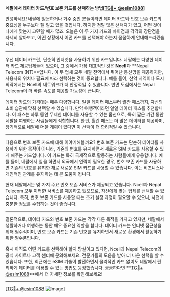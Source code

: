 **네팔에서 데이터 카드/번호 보존 카드를 선택하는 방법[[TG💪+ @esim1088](https://t.me/s/esim1088)]**

안녕하세요! 네팔에 방문하거나 거주 중인 분들이라면 데이터 카드와 번호 보존 카드의 중요성을 누구보다 잘 알고 있을 것입니다. 하지만 정말 많은 선택지가 있고, 어떤 것이 나에게 맞는지 고민할 때가 많죠. 오늘은 이 두 가지 카드의 차이점과 각각의 장단점을 자세히 알아보고, 어떤 상황에서 어떤 카드를 선택해야 하는지 꼼꼼하게 안내해드리겠습니다.

---

우선 데이터 카드란, 단순히 인터넷을 사용하기 위한 카드입니다. 네팔에는 다양한 데이터 카드 제공업체들이 있으며, 그 중에서 가장 대표적인 것은 **Ncell**과 **Nepal Telecom (NT)**입니다. 이 두 업체 모두 네팔 전역에서 뛰어난 통신망을 제공하지만, 사용자의 위치나 필요에 따라 선택하는 것이 중요합니다. 예를 들어, 산악 지역이나 도시 외곽에서는 Ncell의 네트워크가 더 안정적일 수 있습니다. 반면 도심에서는 Nepal Telecom이 더 빠른 속도를 제공할 가능성이 큽니다.

데이터 카드의 가격대는 매우 다양합니다. 일일 데이터 패스부터 월간 패스까지, 자신의 소비 습관에 맞춰 선택할 수 있습니다. 만약 여행객이라면 일일 데이터 패스를 추천합니다. 이 패스는 하루 동안 무제한 데이터를 사용할 수 있는 옵션으로, 특히 짧은 기간 동안 네팔을 여행하는 사람들에게 적합합니다. 한편, 월간 패스는 더 많은 데이터를 제공하며, 장기적으로 네팔에 머물 계획이 있다면 이 선택이 더 합리적일 수 있습니다.

---

다음으로 번호 보존 카드에 대해 이야기해볼까요? 번호 보존 카드는 단순히 데이터를 사용하기 위한 목적이 아니라, 기존의 번호를 유지하면서 새로운 SIM 카드를 사용할 수 있게 해주는 카드입니다. 이 카드는 특히 국제적으로 활동하는 사람들에게 유용합니다. 예를 들어, 네팔에서 일을 하면서 외국에서 연락이 필요한 경우, 번호 보존 카드를 사용하면 기존의 번호를 유지한 채로 새로운 SIM 카드를 사용할 수 있습니다. 이는 비즈니스나 개인적인 관계를 유지하는 데 큰 도움이 됩니다.

현재 네팔에서는 몇 가지 주요 번호 보존 서비스가 제공되고 있습니다. Ncell과 Nepal Telecom 모두 이러한 서비스를 제공하고 있으므로, 자신에게 맞는 업체를 선택할 수 있습니다. 특히, 번호 보존 카드를 사용할 때는 초기 설정 과정이 필요할 수 있으니, 사전에 충분한 정보를 수집하는 것이 좋습니다.

---

결론적으로, 데이터 카드와 번호 보존 카드는 각각 다른 목적을 가지고 있지만, 네팔에서 생활하거나 여행하는 동안 매우 중요한 역할을 합니다. 데이터 카드는 인터넷 접근성을 위해 필수적이며, 번호 보존 카드는 기존 번호를 유지하면서 새로운 환경에서 활동하기 위한 필수품입니다. 

혹시 아직도 어떤 카드를 선택해야 할지 망설이고 있다면, Ncell과 Nepal Telecom의 공식 사이트나 고객 센터에 문의해보세요. 전문가들의 도움을 받아 더 나은 선택을 할 수 있습니다. 또한, 최근에는 eSIM 기술이 발전하면서 물리적인 카드 없이도 네팔에서 편리하게 데이터를 이용할 수 있는 방법도 등장했습니다. 궁금하다면 **[TG💪+ @esim1088](https://t.me/s/esim1088)**에서 더 자세한 정보를 확인해보세요!

---

[[TG💪+ @esim1088](https://t.me/s/esim1088) ![Image](https://i.postimg.cc/Y0z9fWf4/image.png)]